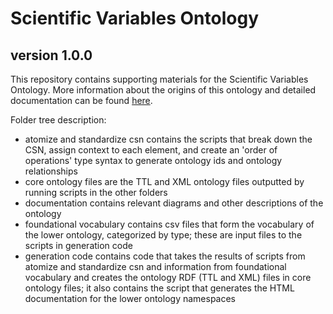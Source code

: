 # Scientific Variables Ontology
## version 1.0.0

This repository contains supporting materials for the Scientific
Variables Ontology. More information about the origins of this ontology
and detailed documentation can be found [here](http://www.geoscienceontology.org).

Folder tree description:

* atomize and standardize csn contains the scripts that break down the CSN, assign context to each element, and create an 'order of operations' type syntax to generate ontology ids and ontology relationships
* core ontology files are the TTL and XML ontology files outputted by running scripts in the other folders
* documentation contains relevant diagrams and other descriptions of the ontology
* foundational vocabulary contains csv files that form the vocabulary of the lower ontology, categorized by type; these are input files to the scripts in generation code
* generation code contains code that takes the results of scripts from atomize and standardize csn and information from foundational vocabulary and creates the ontology RDF (TTL and XML) files in core ontology files; it also contains the script that generates the HTML documentation for the lower ontology namespaces
